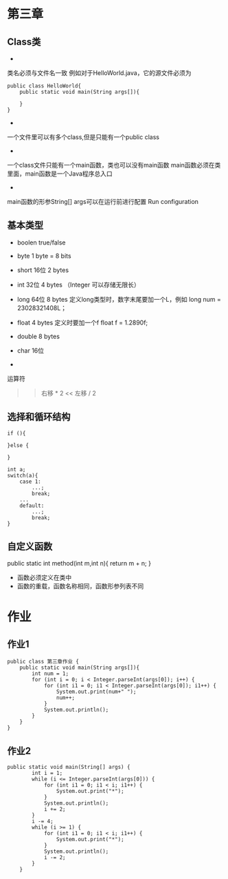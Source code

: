 # 第三章
## Class类
* 
类名必须与文件名一致
例如对于HelloWorld.java，它的源文件必须为
```
public class HelloWorld{
    public static void main(String args[]){

    }
}
```

* 
一个文件里可以有多个class,但是只能有一个public class

* 
一个class文件只能有一个main函数，类也可以没有main函数
main函数必须在类里面，main函数是一个Java程序总入口

* 
main函数的形参String[] args可以在运行前进行配置
Run configuration

## 基本类型
* boolen true/false
* byte 1 byte = 8 bits
* short 16位 2 bytes
* int 32位 4 bytes
（Integer 可以存储无限长）
* long 64位 8 bytes
定义long类型时，数字末尾要加一个L，例如
long num = 23028321408L；
* float 4 bytes
定义时要加一个f
float f = 1.2890f;
* double 8 bytes
* char 16位

* 
运算符 
>> 右移 * 2
<< 左移 / 2 
## 选择和循环结构
```
if (){

}else {

}
```

```
int a;
switch(a){
    case 1:
        ...;
        break;
    ...
    default:
        ...;
        break;
}
```
## 自定义函数
public static int method(int m,int n){
    return m + n;
}
* 函数必须定义在类中
* 函数的重载，函数名称相同，函数形参列表不同

# 作业
## 作业1
```
public class 第三章作业 {
    public static void main(String args[]){
        int num = 1;
        for (int i = 0; i < Integer.parseInt(args[0]); i++) {
            for (int i1 = 0; i1 < Integer.parseInt(args[0]); i1++) {
                System.out.print(num+" ");
                num++;
            }
            System.out.println();
        }
    }
}
```
## 作业2
```
public static void main(String[] args) {
        int i = 1;
        while (i <= Integer.parseInt(args[0])) {
            for (int i1 = 0; i1 < i; i1++) {
                System.out.print("*");
            }
            System.out.println();
            i += 2;
        }
        i -= 4;
        while (i >= 1) {
            for (int i1 = 0; i1 < i; i1++) {
                System.out.print("*");
            }
            System.out.println();
            i -= 2;
        }
    }
```
